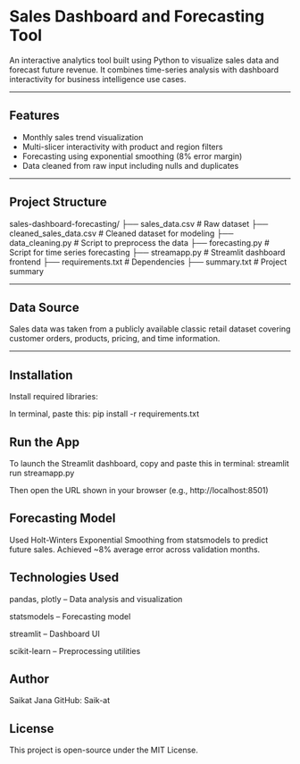 # Sales Dashboard and Forecasting Tool

An interactive analytics tool built using Python to visualize sales data and forecast future revenue. It combines time-series analysis with dashboard interactivity for business intelligence use cases.

---

## Features

- Monthly sales trend visualization
- Multi-slicer interactivity with product and region filters
- Forecasting using exponential smoothing (8% error margin)
- Data cleaned from raw input including nulls and duplicates

---

## Project Structure

sales-dashboard-forecasting/
├── sales_data.csv # Raw dataset
├── cleaned_sales_data.csv # Cleaned dataset for modeling
├── data_cleaning.py # Script to preprocess the data
├── forecasting.py # Script for time series forecasting
├── streamapp.py # Streamlit dashboard frontend
├── requirements.txt # Dependencies
├── summary.txt # Project summary


---

## Data Source

Sales data was taken from a publicly available classic retail dataset covering customer orders, products, pricing, and time information.

---

## Installation

Install required libraries:

In terminal, paste this:
pip install -r requirements.txt

## Run the App
To launch the Streamlit dashboard, copy and paste this in terminal:
streamlit run streamapp.py

Then open the URL shown in your browser (e.g., http://localhost:8501)

## Forecasting Model
Used Holt-Winters Exponential Smoothing from statsmodels to predict future sales. Achieved ~8% average error across validation months.

## Technologies Used

pandas, plotly – Data analysis and visualization

statsmodels – Forecasting model

streamlit – Dashboard UI

scikit-learn – Preprocessing utilities

##  Author
Saikat Jana
GitHub: Saik-at

## License
This project is open-source under the MIT License.



